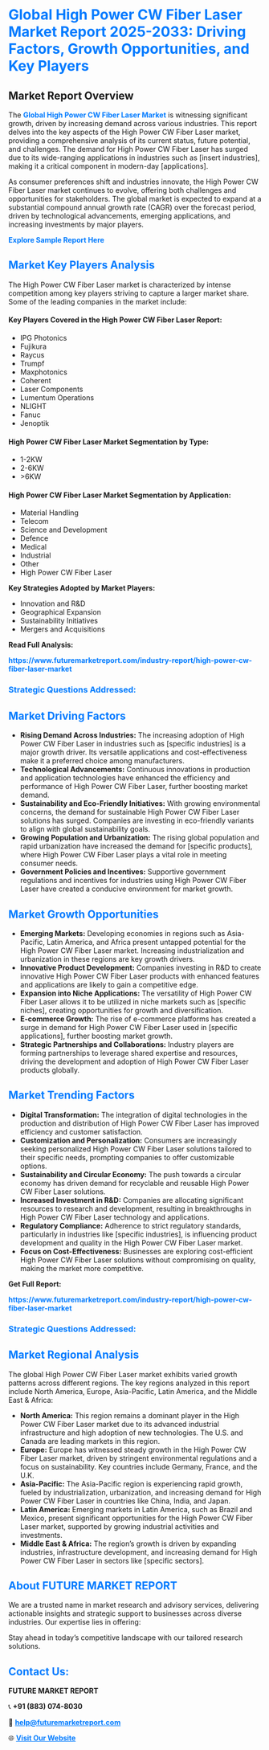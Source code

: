 <h1 style="color: #007BFF;">Global High Power CW Fiber Laser Market Report 2025-2033: Driving Factors, Growth Opportunities, and Key Players</h1>

<section id="overview">
<h2>Market Report Overview</h2>
<p>The <a href="https://www.futuremarketreport.com/industry-report/high-power-cw-fiber-laser-market" style="color: #007BFF; text-decoration: none;"><strong>Global High Power CW Fiber Laser Market</strong></a> is witnessing significant growth, driven by increasing demand across various industries. This report delves into the key aspects of the High Power CW Fiber Laser market, providing a comprehensive analysis of its current status, future potential, and challenges. The demand for High Power CW Fiber Laser has surged due to its wide-ranging applications in industries such as [insert industries], making it a critical component in modern-day [applications].</p>
<p>As consumer preferences shift and industries innovate, the High Power CW Fiber Laser market continues to evolve, offering both challenges and opportunities for stakeholders. The global market is expected to expand at a substantial compound annual growth rate (CAGR) over the forecast period, driven by technological advancements, emerging applications, and increasing investments by major players.</p>
</section>

<section id="overview">
<p><a href="https://www.futuremarketreport.com/request-sample/reportId=120420" style="color: #007BFF; text-decoration: none;"><strong>Explore Sample Report Here</strong></a></p>
</section>

<section id="key-players">
<h2 style="color: #007BFF;">Market Key Players Analysis</h2>
<p>The High Power CW Fiber Laser market is characterized by intense competition among key players striving to capture a larger market share. Some of the leading companies in the market include:</p>
<h4>Key Players Covered in the High Power CW Fiber Laser Report:</h4>
<ul><li>IPG Photonics</li><li>Fujikura</li><li>Raycus</li><li>Trumpf</li><li>Maxphotonics</li><li>Coherent</li><li>Laser Components</li><li>Lumentum Operations</li><li>NLIGHT</li><li>Fanuc</li><li>Jenoptik</li></ul>
<h4>High Power CW Fiber Laser Market Segmentation by Type:</h4>
<ul><li>1-2KW</li><li>2-6KW</li><li>&gt;6KW</li></ul>

<h4>High Power CW Fiber Laser Market Segmentation by Application:</h4>
<ul><li>Material Handling</li><li>Telecom</li><li>Science and Development</li><li>Defence</li><li>Medical</li><li>Industrial</li><li>Other</li><li>High Power CW Fiber Laser</li></ul>
<p><strong>Key Strategies Adopted by Market Players:</strong></p>
<ul>
<li>Innovation and R&D</li>
<li>Geographical Expansion</li>
<li>Sustainability Initiatives</li>
<li>Mergers and Acquisitions</li>
</ul>
</section>

<section>
<p><strong>Read Full Analysis: </strong></p><a href="https://www.futuremarketreport.com/industry-report/high-power-cw-fiber-laser-market" style="color: #007BFF; text-decoration: none;"><strong>https://www.futuremarketreport.com/industry-report/high-power-cw-fiber-laser-market</strong></a>
<h3 style="color: #007BFF;">Strategic Questions Addressed:</h3>
</section>

<section id="driving-factors">
<h2 style="color: #007BFF;">Market Driving Factors</h2>
<ul>
<li><strong>Rising Demand Across Industries:</strong> The increasing adoption of High Power CW Fiber Laser in industries such as [specific industries] is a major growth driver. Its versatile applications and cost-effectiveness make it a preferred choice among manufacturers.</li>
<li><strong>Technological Advancements:</strong> Continuous innovations in production and application technologies have enhanced the efficiency and performance of High Power CW Fiber Laser, further boosting market demand.</li>
<li><strong>Sustainability and Eco-Friendly Initiatives:</strong> With growing environmental concerns, the demand for sustainable High Power CW Fiber Laser solutions has surged. Companies are investing in eco-friendly variants to align with global sustainability goals.</li>
<li><strong>Growing Population and Urbanization:</strong> The rising global population and rapid urbanization have increased the demand for [specific products], where High Power CW Fiber Laser plays a vital role in meeting consumer needs.</li>
<li><strong>Government Policies and Incentives:</strong> Supportive government regulations and incentives for industries using High Power CW Fiber Laser have created a conducive environment for market growth.</li>
</ul>
</section>

<section id="growth-opportunities">
<h2 style="color: #007BFF;">Market Growth Opportunities</h2>
<ul>
<li><strong>Emerging Markets:</strong> Developing economies in regions such as Asia-Pacific, Latin America, and Africa present untapped potential for the High Power CW Fiber Laser market. Increasing industrialization and urbanization in these regions are key growth drivers.</li>
<li><strong>Innovative Product Development:</strong> Companies investing in R&D to create innovative High Power CW Fiber Laser products with enhanced features and applications are likely to gain a competitive edge.</li>
<li><strong>Expansion into Niche Applications:</strong> The versatility of High Power CW Fiber Laser allows it to be utilized in niche markets such as [specific niches], creating opportunities for growth and diversification.</li>
<li><strong>E-commerce Growth:</strong> The rise of e-commerce platforms has created a surge in demand for High Power CW Fiber Laser used in [specific applications], further boosting market growth.</li>
<li><strong>Strategic Partnerships and Collaborations:</strong> Industry players are forming partnerships to leverage shared expertise and resources, driving the development and adoption of High Power CW Fiber Laser products globally.</li>
</ul>
</section>

<section id="trending-factors">
<h2 style="color: #007BFF;">Market Trending Factors</h2>
<ul>
<li><strong>Digital Transformation:</strong> The integration of digital technologies in the production and distribution of High Power CW Fiber Laser has improved efficiency and customer satisfaction.</li>
<li><strong>Customization and Personalization:</strong> Consumers are increasingly seeking personalized High Power CW Fiber Laser solutions tailored to their specific needs, prompting companies to offer customizable options.</li>
<li><strong>Sustainability and Circular Economy:</strong> The push towards a circular economy has driven demand for recyclable and reusable High Power CW Fiber Laser solutions.</li>
<li><strong>Increased Investment in R&D:</strong> Companies are allocating significant resources to research and development, resulting in breakthroughs in High Power CW Fiber Laser technology and applications.</li>
<li><strong>Regulatory Compliance:</strong> Adherence to strict regulatory standards, particularly in industries like [specific industries], is influencing product development and quality in the High Power CW Fiber Laser market.</li>
<li><strong>Focus on Cost-Effectiveness:</strong> Businesses are exploring cost-efficient High Power CW Fiber Laser solutions without compromising on quality, making the market more competitive.</li>
</ul>
</section>

<section>
<p><strong>Get Full Report: </strong></p><a href="https://www.futuremarketreport.com/industry-report/high-power-cw-fiber-laser-market" style="color: #007BFF; text-decoration: none;"><strong>https://www.futuremarketreport.com/industry-report/high-power-cw-fiber-laser-market</strong></a>
<h3 style="color: #007BFF;">Strategic Questions Addressed:</h3>
</section>


<section id="regional-analysis">
<h2 style="color: #007BFF;">Market Regional Analysis</h2>
<p>The global High Power CW Fiber Laser market exhibits varied growth patterns across different regions. The key regions analyzed in this report include North America, Europe, Asia-Pacific, Latin America, and the Middle East & Africa:</p>
<ul>
<li><strong>North America:</strong> This region remains a dominant player in the High Power CW Fiber Laser market due to its advanced industrial infrastructure and high adoption of new technologies. The U.S. and Canada are leading markets in this region.</li>
<li><strong>Europe:</strong> Europe has witnessed steady growth in the High Power CW Fiber Laser market, driven by stringent environmental regulations and a focus on sustainability. Key countries include Germany, France, and the U.K.</li>
<li><strong>Asia-Pacific:</strong> The Asia-Pacific region is experiencing rapid growth, fueled by industrialization, urbanization, and increasing demand for High Power CW Fiber Laser in countries like China, India, and Japan.</li>
<li><strong>Latin America:</strong> Emerging markets in Latin America, such as Brazil and Mexico, present significant opportunities for the High Power CW Fiber Laser market, supported by growing industrial activities and investments.</li>
<li><strong>Middle East & Africa:</strong> The region’s growth is driven by expanding industries, infrastructure development, and increasing demand for High Power CW Fiber Laser in sectors like [specific sectors].</li>
</ul>
</section>

<footer>
<h2 style="color: #007BFF;">About FUTURE MARKET REPORT</h2>
<p>We are a trusted name in market research and advisory services, delivering actionable insights and strategic support to businesses across diverse industries. Our expertise lies in offering:</p>

<p>Stay ahead in today’s competitive landscape with our tailored research solutions.</p>

<h2 style="color: #007BFF;">Contact Us:</h2>
<p><strong>FUTURE MARKET REPORT</strong></p>
<p>📞 <strong>+91 (883) 074-8030</strong></p>
<p>📧 <strong><a href="mailto:help@futuremarketreport.com" style="color: #007BFF;">help@futuremarketreport.com</a></strong></p>
<p>🌐 <strong><a href="https://www.futuremarketreport.com/" style="color: #007BFF;">Visit Our Website</a></strong></p>
</footer>